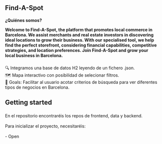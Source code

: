 <h2 align="left">Find-A-Spot</h2>

<h4>¿Quiénes somos?
<p align="left">Welcome to Find-A-Spot, the platform that promotes local commerce in Barcelona. We assist merchants and real estate investors in discovering ideal locations to grow their business. With our specialised tool, we help find the perfect storefront, considering financial capabilities, competitive strategies, and location preferences. Join Find-A-Spot and grow your local business in Barcelona.</p>

###

<p align="left">🔍 Integramos una base de datos H2 leyendo de un fichero .json.<br>🗺️ Mapa interactivo con posibilidad de selecionar filtros.<br>🎯 Goals: Facilitar al usuario acotar criterios de búsqueda para ver diferentes tipos de negocios en Barcelona.</p>

###

<h2 align="left">Getting started</h2>

###

<p align="left">En el repositorio encontraréis los repos de frontend, data y backend.<br><br>Para inicializar el proyecto, necesitaréis:<br><br>- Open</p>


